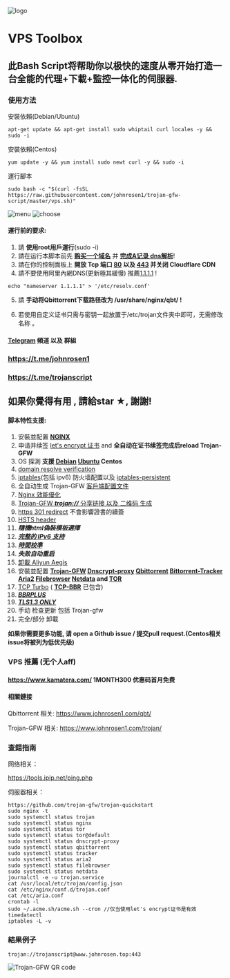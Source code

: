 ![logo](https://raw.githubusercontent.com/johnrosen1/trojan-gfw-script/master/logo.png)
# VPS Toolbox
## 此Bash Script将帮助你以极快的速度从零开始打造一台全能的代理+下載+監控一体化的伺服器.

### 使用方法
安裝依賴(Debian/Ubuntu)
```
apt-get update && apt-get install sudo whiptail curl locales -y && sudo -i
```
安裝依賴(Centos)
```
yum update -y && yum install sudo newt curl -y && sudo -i
```
運行腳本
```
sudo bash -c "$(curl -fsSL https://raw.githubusercontent.com/johnrosen1/trojan-gfw-script/master/vps.sh)"
```
![menu](https://raw.githubusercontent.com/johnrosen1/trojan-gfw-script/master/mainmenu.png)
![choose](https://raw.githubusercontent.com/johnrosen1/trojan-gfw-script/master/3.png)

#### 運行前的要求:
1. 請 **使用root用戶運行**(sudo -i)
2. 請在运行本脚本前先 **[购买一个域名](https://www.namesilo.com/?rid=685fb47qi)** 并 **[完成A记录 dns解析](https://dnschecker.org/)**!
3. 請在你的控制面板上 **開放 Tcp 端口 [80](https://www.speedguide.net/port.php?port=80) 以及 [443](https://www.speedguide.net/port.php?port=443) 并关闭 Cloudflare CDN**
4. 請不要使用阿里內網DNS(更新極其緩慢) 推薦[1.1.1.1](https://1.1.1.1/) !
```
echo "nameserver 1.1.1.1" > '/etc/resolv.conf'
```
5. 請 **手动将Qbittorrent下载路径改为 /usr/share/nginx/qbt/ !**

6. 若使用自定义证书只需与密钥一起放置于/etc/trojan文件夹中即可，无需修改名称 。

#### [Telegram](https://telegram.org/) 頻道 以及 群組

### https://t.me/johnrosen1

### https://t.me/trojanscript

## 如果你覺得有用 , 請給star ★, 謝謝!
#### 脚本特性支援:

1. 安裝並配置 **[NGINX](https://www.nginx.com/)**
2. 申请并续签 [let's encrypt 证书](https://letsencrypt.org/) and **全自动在证书续签完成后reload Trojan-GFW**
3. OS 探測 **支援 [Debian](https://www.debian.org/) [Ubuntu](https://ubuntu.com/) Centos**
4. [domain resolve verification](https://en.wikipedia.org/wiki/Nslookup)
5. [iptables](https://en.wikipedia.org/wiki/Iptables)(包括 ipv6) 防火墙配置以及 [iptables-persistent](https://github.com/zertrin/iptables-persistent)
6. 全自动生成 Trojan-GFW [客戶端配置文件](https://trojan-gfw.github.io/trojan/config) 
8. [Nginx 效能優化](https://www.johnrosen1.com/nginx1/)
9. [Trojan-GFW ***trojan://***  分享链接 以及 二维码 生成](https://github.com/trojan-gfw/trojan-url)
10.  [https 301 redirect](https://en.wikipedia.org/wiki/HTTP_301) 不會影響證書的續簽
11. [HSTS header](https://securityheaders.com/)
12. ***隨機html偽裝模板選擇***
13. [***完整的 IPv6 支持***](https://en.wikipedia.org/wiki/IPv6)
14. ***[時間校準](https://www.freedesktop.org/software/systemd/man/timedatectl.html)***
15. ***失败自动重启*** 
16. [卸載 Aliyun Aegis](https://www.johnrosen1.com/ali-iso/)
17. 安裝並配置 **[Trojan-GFW](https://github.com/trojan-gfw/trojan) [Dnscrypt-proxy](https://www.dnscrypt.org/) [Qbittorrent](https://www.qbittorrent.org/) [Bittorrent-Tracker](https://github.com/webtorrent/bittorrent-tracker) [Aria2](https://github.com/aria2/aria2) [Filebrowser](https://github.com/filebrowser/filebrowser) [Netdata](https://github.com/netdata/netdata) and  [TOR](https://famicoman.com/2018/01/03/configuring-and-monitoring-a-tor-middle-relay/)**
7.  [TCP Turbo](https://github.com/shadowsocks/shadowsocks/wiki/Optimizing-Shadowsocks) ( **[TCP-BBR](https://github.com/google/bbr)** 已包含)
20. ***[BBRPLUS](https://github.com/chiakge/Linux-NetSpeed)***
21. ***[TLS1.3 ONLY](https://wiki.openssl.org/index.php/TLS1.3)***
22. 手动 检查更新 包括 Trojan-gfw
23. 完全/部分 卸載

**如果你需要更多功能, 请 open a Github issue / 提交pull request.(Centos相关issue将被列为低优先级)**

### VPS 推薦 (无个人aff)

#### https://www.kamatera.com/ 1MONTH300 优惠码首月免费

#### 相關鏈接

Qbittorrent 相关: https://www.johnrosen1.com/qbt/

Trojan-GFW 相关: https://www.johnrosen1.com/trojan/

### 查錯指南

网络相关：

https://tools.ipip.net/ping.php

伺服器相关：

```
https://github.com/trojan-gfw/trojan-quickstart
sudo nginx -t
sudo systemctl status trojan
sudo systemctl status nginx
sudo systemctl status tor
sudo systemctl status tor@default
sudo systemctl status dnscrypt-proxy
sudo systemctl status qbittorrent
sudo systemctl status tracker
sudo systemctl status aria2
sudo systemctl status filebrowser
sudo systemctl status netdata
journalctl -e -u trojan.service
cat /usr/local/etc/trojan/config.json
cat /etc/nginx/conf.d/trojan.conf
cat /etc/aria.conf
crontab -l
sudo ~/.acme.sh/acme.sh --cron //仅当使用let's encrypt证书是有效
timedatectl
iptables -L -v
```
### 結果例子
```
trojan://trojanscript@www.johnrosen.top:443
```
![Trojan-GFW QR code](https://raw.githubusercontent.com/johnrosen1/trojan-gfw-script/master/trojanscript.png)



